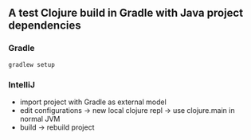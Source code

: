 ## A test Clojure build in Gradle with Java project dependencies

### Gradle
```
gradlew setup
```

### IntelliJ
 - import project with Gradle as external model
 - edit configurations -> new local clojure repl -> use clojure.main in normal JVM
 - build -> rebuild project
